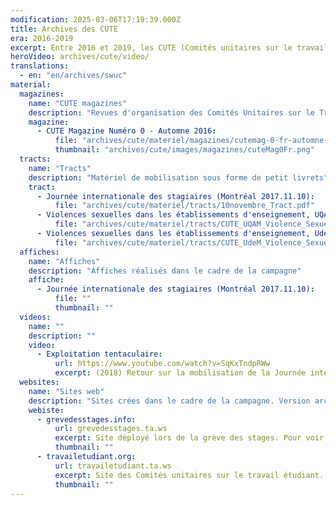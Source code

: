 ```yaml
---
modification: 2025-03-06T17:19:39.000Z
title: Archives des CUTE
era: 2016-2019
excerpt: Entre 2016 et 2019, les CUTE (Comités unitaires sur le travail étudiant) mènent une campagne pour faire reconnaitre le travail effectué par les étudiantEs en revendiquant le salariat étudiant et la rémunération des stages.
heroVideo: archives/cute/video/
translations:
  - en: "en/archives/swuc"
material:
  magazines:
    name: "CUTE magazines"
    description: "Revues d'organisation des Comités Unitaires sur le Travail Étudiant (CUTE Magazine)"
    magazine:
      - CUTE Magazine Numéro 0 - Automne 2016:
          file: "archives/cute/materiel/magazines/cutemag-0-fr-automne-2016_september_1st.pdf"
          thumbnail: "archives/cute/images/magazines/cuteMag0Fr.png"
  tracts:
    name: "Tracts"
    description: "Matériel de mobilisation sous forme de petit livrets"
    tract:
      - Journée internationale des stagiaires (Montréal 2017.11.10):
          file: "archives/cute/materiel/tracts/10novembre_Tract.pdf"
      - Violences sexuelles dans les établissements d'enseignement, UQAM (Montréal 2017.08.21):
          file: "archives/cute/materiel/tracts/CUTE_UQAM_Violence_Sexuelle.pdf"
      - Violences sexuelles dans les établissements d'enseignement, UdeM (Montréal 2017.08.21):
          file: "archives/cute/materiel/tracts/CUTE_UdeM_Violence_Sexuelle.pdf"
  affiches:
    name: "Affiches"
    description: "Affiches réalisés dans le cadre de la campagne"
    affiche:
      - Journée internationale des stagiaires (Montréal 2017.11.10):
          file: ""
          thumbnail: ""
  videos:
    name: ""
    description: ""
    video:
      - Exploitation tentaculaire:
          url: https://www.youtube.com/watch?v=SqKxTndpRWw
          excerpt: (2018) Retour sur la mobilisation de la Journée internationale des stagiaires pour préparer la grève mondiale des stagiaires (20 février) et la grève mondiale des femmes (8 mars).
  websites:
    name: "Sites web"
    description: "Sites crées dans le cadre de la campagne. Version archivée accessible."
    webiste:
      - grevedesstages.info:
          url: grevedesstages.ta.ws
          excerpt: Site déployé lors de la grève des stages. Pour voir une version archivée cliquez sur l'image
          thumbnail: ""
      - travailetudiant.org:
          url: travailetudiant.ta.ws
          excerpt: Site des Comités unitaires sur le travail étudiant. Pour voir une version archivée cliquez sur l'image
          thumbnail: ""
---
```


